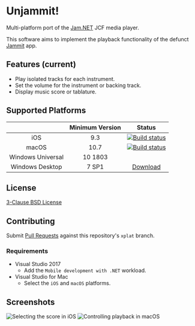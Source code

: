 # Unjammit!

Multi-platform port of the [Jam.NET](https://github.com/maxton/Jam.NET) JCF media player.

This software aims to implement the playback functionality of the defunct [Jammit](https://www.youtube.com/channel/UCTmh3zCCSybVNMye-3lozJQ) app.

## Features (current)

* Play isolated tracks for each instrument.
* Set the volume for the instrument or backing track.
* Display music score or tablature.

## Supported Platforms

| | Minimum Version | Status |
|:-:|:-:|:-:|
| iOS | 9.3 | [![Build status](https://build.appcenter.ms/v0.1/apps/6e96865d-26dc-402c-b234-669ccefcc7d7/branches/xplat/badge)](https://appcenter.ms) |
| macOS | 10.7 | [![Build status](https://hyvart.visualstudio.com/Unjammit/_apis/build/status/Unjammit%20CI%20macOS)](https://github.com/JunielKatarn/Unjammit/releases) |
| Windows Universal | 10 1803 | |
| Windows Desktop | 7 SP1 | [Download](https://github.com/JunielKatarn/Unjammit/releases) |

## License
[3-Clause BSD License](https://github.com/maxton/Jam.NET/blob/master/COPYING)

## Contributing

Submit [Pull Requests](https://github.com/maxton/Jam.NET/compare) against this repository's `xplat` branch.

### Requirements
- Visual Studio 2017
  - Add the `Mobile development with .NET` workload.
- Visual Studio for Mac
  - Select the `iOS` and `macOS` platforms.

## Screenshots

![Selecting the score in iOS](https://i.imgur.com/7enmSVS.png)
![Controlling playback in macOS](https://i.imgur.com/FbNGVeR.png)